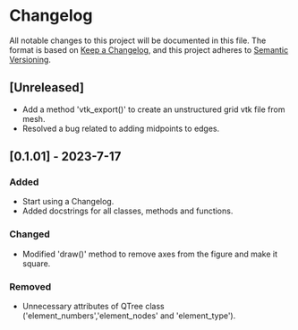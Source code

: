 # Changelog
All notable changes to this project will be documented in this file. The format is based on [Keep a Changelog](https://keepachangelog.com/en/1.0.0/), and this project adheres to [Semantic Versioning](https://semver.org/spec/v2.0.0.html).

## [Unreleased]
- Add a method 'vtk_export()' to create an unstructured grid vtk file from mesh.
- Resolved a bug related to adding midpoints to edges. 

## [0.1.01] - 2023-7-17

### Added
- Start using a Changelog.
- Added docstrings for all classes, methods and functions.

### Changed
- Modified 'draw()' method to remove axes from the figure and make it square.

### Removed
- Unnecessary attributes of QTree class ('element_numbers','element_nodes' and 'element_type').